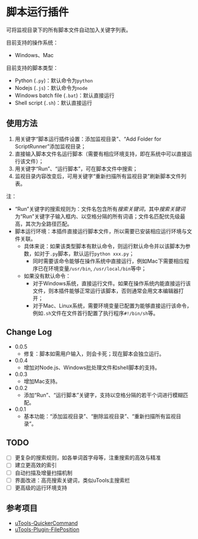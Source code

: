 脚本运行插件
==

可将监视目录下的所有脚本文件自动加入关键字列表。

目前支持的操作系统：

- Windows、Mac

目前支持的脚本类型：

- Python (`.py`)：默认命令为`python`
- Nodejs (`.js`)：默认命令为`node`
- Windows batch file (`.bat`)：默认直接运行
- Shell script (`.sh`)：默认直接运行

使用方法
--

1. 用关键字“脚本运行插件设置：添加监视目录”、“Add Folder for ScriptRunner”添加监视目录；
2. 直接输入脚本文件名运行脚本（需要有相应环境支持，即在系统中可以直接运行该文件）；
3. 用关键字“Run”、“运行脚本”，可在脚本文件中搜索；
4. 监视目录内容改变后，可用关键字“重新扫描所有监视目录”刷新脚本文件列表。

注：

- “Run”关键字的搜索规则为：文件名包含所有*搜索关键词*，其中*搜索关键词*为“Run”关键字子输入框内、以空格分隔的所有词语；文件名匹配优先级最高，其次为全路径匹配。
- 脚本运行环境：本插件直接运行脚本文件，所以需要已安装相应运行环境与文件关联。
  - 具体来说：如果该类型脚本有默认命令，则运行默认命令并以该脚本为参数，如对于`.py`脚本，默认运行`python xxx.py`；
    - 同时需要该命令能够在操作系统中直接运行，例如Mac下需要相应程序已在环境变量`/usr/bin`, `/usr/local/bin`等中；
  - 如果没有默认命令：
    - 对于Windows系统，直接运行文件。如果在操作系统内能直接运行该文件，则本插件能够正常运行该脚本，否则通常会用文本编辑器打开；
    - 对于Mac、Linux系统，需要环境变量已配置为能够直接运行该命令，例如`.sh`文件在文件首行配置了执行程序`#!/bin/sh`等。

Change Log
--

- 0.0.5
  - 修复：脚本如需用户输入，则会卡死；现在脚本会独立运行。
- 0.0.4
  - 增加对Node.js、Windows批处理文件和shell脚本的支持。
- 0.0.3
  - 增加Mac支持。
- 0.0.2
  - 添加“Run”、“运行脚本”关键字，支持以空格分隔的若干个词进行模糊匹配。
- 0.0.1
  - 基本功能：“添加监视目录”、“删除监视目录”、“重新扫描所有监视目录”。

TODO
--

- [ ] 更复杂的搜索规则，如各单词首字母等，注重搜索的高效与精准
- [ ] 建立更高效的索引
- [ ] 自动扫描及增量扫描机制
- [ ] 界面改进：高亮搜索关键词，类似uTools主搜索栏
- [ ] 更高级的运行环境支持

参考项目
--

- [uTools-QuickerCommand](https://github.com/fofolee/uTools-QuickerCommand)
- [uTools-Plugin-FilePosition](https://github.com/feinir/uTools-Plugin-FilePosition)
